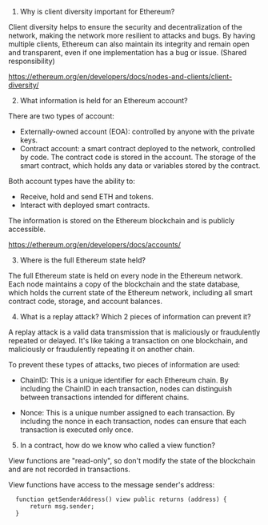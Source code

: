 1. Why is client diversity important for Ethereum?

  Client diversity helps to ensure the security and decentralization of the network, making the network more resilient to attacks and bugs. By having multiple clients, Ethereum can also maintain its integrity and remain open and transparent, even if one implementation has a bug or issue. (Shared responsibility)

  https://ethereum.org/en/developers/docs/nodes-and-clients/client-diversity/

2. What information is held for an Ethereum account?

  There are two types of account:
  - Externally-owned account (EOA): controlled by anyone with the private keys.
  - Contract account: a smart contract deployed to the network, controlled by code. The contract code is stored in the account. The storage of the smart contract, which holds any data or variables stored by the contract.
  
  Both account types have the ability to:
  - Receive, hold and send ETH and tokens.
  - Interact with deployed smart contracts.

  The information is stored on the Ethereum blockchain and is publicly accessible.

  https://ethereum.org/en/developers/docs/accounts/

3. Where is the full Ethereum state held?

  The full Ethereum state is held on every node in the Ethereum network. Each node maintains a copy of the blockchain and the state database, which holds the current state of the Ethereum network, including all smart contract code, storage, and account balances.

4. What is a replay attack? Which 2 pieces of information can prevent it?

  A replay attack is a valid data transmission that is maliciously or fraudulently repeated or delayed. It's like
  taking a transaction on one blockchain, and maliciously or fraudulently repeating it on another chain.

  To prevent these types of attacks, two pieces of information are used:

  - ChainID: This is a unique identifier for each Ethereum chain. By including the ChainID in each transaction, nodes can distinguish between transactions intended for different chains.

  - Nonce: This is a unique number assigned to each transaction. By including the nonce in each transaction, nodes can ensure that each transaction is executed only once.

5. In a contract, how do we know who called a view function?

  View functions are "read-only", so don't modify the state of the blockchain and are not recorded in transactions.

  View functions have access to the message sender's address:

  ```
    function getSenderAddress() view public returns (address) {
        return msg.sender;
    }
  ```